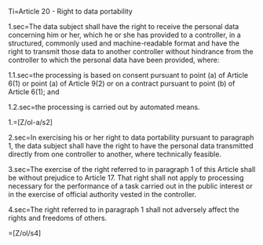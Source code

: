 
Ti=Article 20 - Right to data portability

1.sec=The data subject shall have the right to receive the personal data concerning him or her, which he or she has provided to a controller, in a structured, commonly used and machine-readable format and have the right to transmit those data to another controller without hindrance from the controller to which the personal data have been provided, where:

1.1.sec=the processing is based on consent pursuant to point (a) of Article 6(1) or point (a) of Article 9(2) or on a contract pursuant to point (b) of Article 6(1); and

1.2.sec=the processing is carried out by automated means.

1.=[Z/ol-a/s2]

2.sec=In exercising his or her right to data portability pursuant to paragraph 1, the data subject shall have the right to have the personal data transmitted directly from one controller to another, where technically feasible.

3.sec=The exercise of the right referred to in paragraph 1 of this Article shall be without prejudice to Article 17. That right shall not apply to processing necessary for the performance of a task carried out in the public interest or in the exercise of official authority vested in the controller.

4.sec=The right referred to in paragraph 1 shall not adversely affect the rights and freedoms of others.

=[Z/ol/s4]
